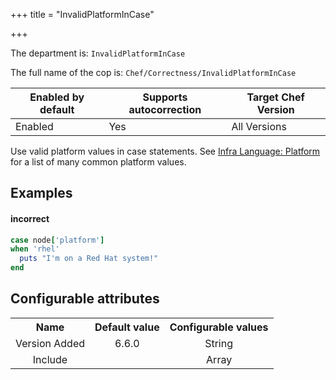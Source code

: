 +++
title = "InvalidPlatformInCase"

+++

<!-- This content is automatically generated. See https://github.com/chef/chef-web-docs/blob/main/generated/README.md -->

The department is: `InvalidPlatformInCase`

The full name of the cop is: `Chef/Correctness/InvalidPlatformInCase`

| Enabled by default | Supports autocorrection | Target Chef Version |
| --- | --- | --- |
| Enabled | Yes | All Versions |

Use valid platform values in case statements. See [Infra Language: Platform](https://docs.chef.io/infra_language/checking_platforms/#platform-values) for a list of many common platform values.

## Examples


#### incorrect

```ruby
case node['platform']
when 'rhel'
  puts "I'm on a Red Hat system!"
end
```

## Configurable attributes

<table>
<tbody><tr>
<th>Name</th>
<th>Default value</th>
<th>Configurable values</th>
</tr>
<tr>
<td style="text-align:center">Version Added</td>
<td style="text-align:center">6.6.0</td>
<td style="text-align:center">String</td>
</tr>
<tr><td style="text-align:center">Include</td>
<td style="text-align:center"><ul>
</ul>
</td>
<td style="text-align:center">Array</td>
</tr></tbody></table>
